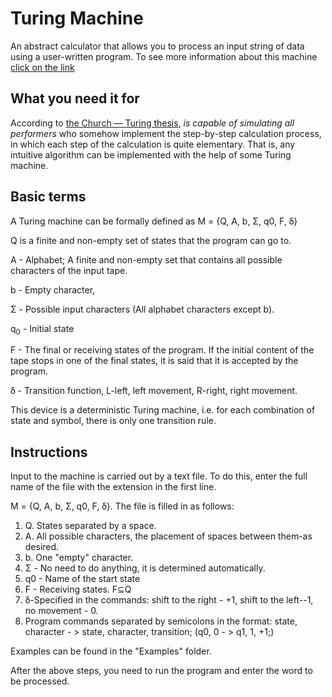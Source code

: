 # Turing Machine

An abstract calculator that allows you to process an input string of data using a user-written program. To see more information about this machine [click on the link](thiswikipedia.org/wiki/Turing_machine)

## What you need it for

According to [the Church — Turing thesis](https://ru.wikipedia.org/wiki/Thesis_church_—_Turing), *is capable of simulating all performers* who somehow implement the step-by-step calculation process, in which each step of the calculation is quite elementary. That is, any intuitive algorithm can be implemented with the help of some Turing machine.

## Basic terms

A Turing machine can be formally defined as M = {Q, A, b, Σ, q0, F, ẟ}

Q is a finite and non-empty set of states that the program can go to.

A - Alphabet; A finite and non-empty set that contains all possible characters of the input tape.

b - Empty character,

Σ - Possible input characters (All alphabet characters except b).

q<sub>0</sub> - Initial state

F - The final or receiving states of the program. If the initial content of the tape stops in one of the final states, it is said that it is accepted by the program.

ẟ - Transition function, L-left, left movement, R-right, right movement.

This device is a deterministic Turing machine, i.e. for each combination of state and symbol, there is only one transition rule.

## Instructions

Input to the machine is carried out by a text file. To do this, enter the full name of the file with the extension in the first line.

M = {Q, A, b, Σ, q0, F, ẟ}. The file is filled in as follows:

1. Q. States separated by a space.
2. A. All possible characters, the placement of spaces between them-as desired.
3. b. One "empty" character.
4. Σ - No need to do anything, it is determined automatically.
5. q0 - Name of the start state
6. F - Receiving states. F⊆Q
7. ẟ-Specified in the commands: shift to the right - +1, shift to the left--1, no movement - 0.
8. Program commands separated by semicolons in the format: state, character - > state, character, transition; (q0, 0 - > q1, 1, +1;)

Examples can be found in the "Examples" folder.

After the above steps, you need to run the program and enter the word to be processed.